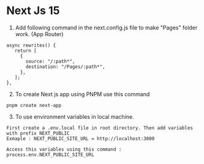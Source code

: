# Next Js 15

1. Add following command in the next.config.js file to make "Pages" folder work. (App Router)

```
async rewrites() {
   return [
     {
       source: "/:path*",
       destination: "/Pages/:path*",
     },
   ];
},
```
2. To create Next js app using PNPM use this command
```
pnpm create next-app
```
3. To use environment variables in local machine.
```
First create a .env.local file in root directory. Then add variables with prefix NEXT_PUBLIC
Exmaple : NEXT_PUBLIC_SITE_URL = http://localhost:3000

Access this variables using this command : process.env.NEXT_PUBLIC_SITE_URL
```